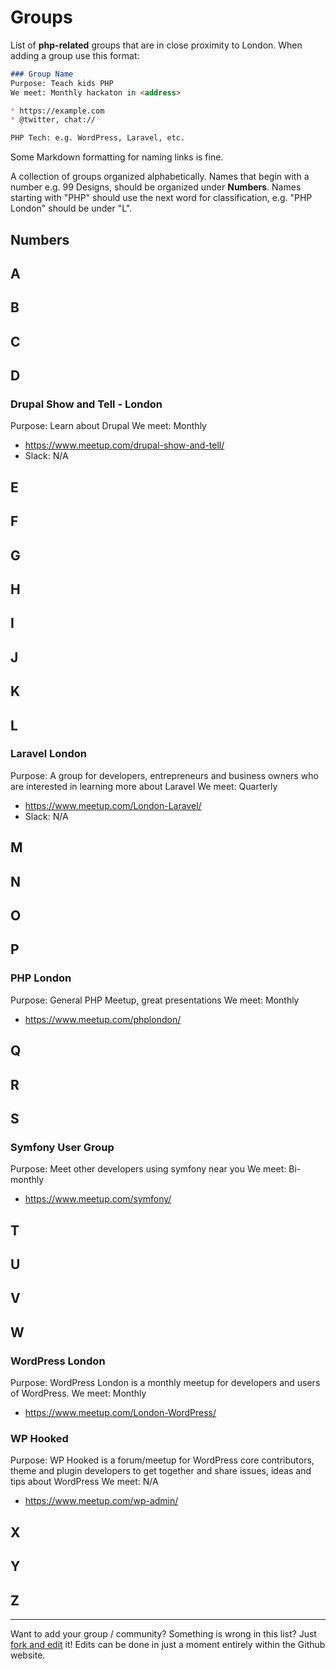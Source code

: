 # Groups

List of **php-related** groups that are in close proximity to London.  When adding a group use this format:

``` markdown
### Group Name  
Purpose: Teach kids PHP
We meet: Monthly hackaton in <address>

* https://example.com
* @twitter, chat://

PHP Tech: e.g. WordPress, Laravel, etc.
```

Some Markdown formatting for naming links is fine.

A collection of groups organized alphabetically. Names that begin with a number e.g. 99 Designs, should be organized under **Numbers**. Names starting with "PHP" should use the next word for classification, e.g. "PHP London" should be under "L".


## Numbers


## A

## B

## C

## D

### Drupal Show and Tell - London

Purpose: Learn about Drupal
We meet: Monthly

* https://www.meetup.com/drupal-show-and-tell/
* Slack: N/A

## E

## F

## G

## H

## I

## J

## K

## L

### Laravel London

Purpose: A group for developers, entrepreneurs and business owners who are interested in learning more about Laravel
We meet: Quarterly

* https://www.meetup.com/London-Laravel/
* Slack: N/A

## M

## N

## O

## P

###  PHP London

Purpose: General PHP Meetup, great presentations
We meet: Monthly

* https://www.meetup.com/phplondon/

## Q

## R

## S

### Symfony User Group

Purpose: Meet other developers using symfony near you
We meet: Bi-monthly

* https://www.meetup.com/symfony/

## T

## U

## V

## W

### WordPress London

Purpose: WordPress London is a monthly meetup for developers and users of WordPress. 
We meet: Monthly

* https://www.meetup.com/London-WordPress/

### WP Hooked

Purpose: WP Hooked is a forum/meetup for WordPress core contributors, theme and plugin developers to get together and share issues, ideas and tips about WordPress
We meet: N/A

* https://www.meetup.com/wp-admin/

## X

## Y

## Z

----
Want to add your group / community? Something is wrong in this list? Just <a href="https://github.com/alister/php-in-london/edit/master/groups.md">fork and edit</a> it!  Edits can be done in just a moment entirely within the Github website.
